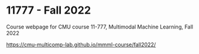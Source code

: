 # 11777 - Fall 2022

Course webpage for CMU course 11-777, Multimodal Machine Learning, Fall 2022

https://cmu-multicomp-lab.github.io/mmml-course/fall2022/
